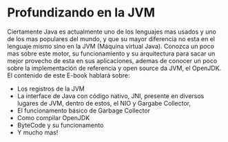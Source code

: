 Profundizando en la JVM
=======

Ciertamente Java es actualmente uno de los lenguajes mas usados y uno de los mas populares del mundo, y que su mayor diferencia no esta en el lenguaje mismo sino en la JVM (Máquina virtual Java). Conozca un poco mas sobre este motor, su funcionamiento y su arquitectura para sacar un mejor provecho de esta en sus aplicaciones, ademas de conocer un poco sobre la implementación de referencia y open source da JVM, el OpenJDK. El contenido de este E-book hablará sobre: 

* Los registros de la JVM 
* La interface de Java con código nativo, JNI, presente en diversos lugares de JVM, dentro de estos, el NIO y Gargabe Collector, 
* El funcionamento básico de Garbage Collector 
* Como compilar OpenJDK 
* ByteCode y su funcionamento 
* Y mucho mas!